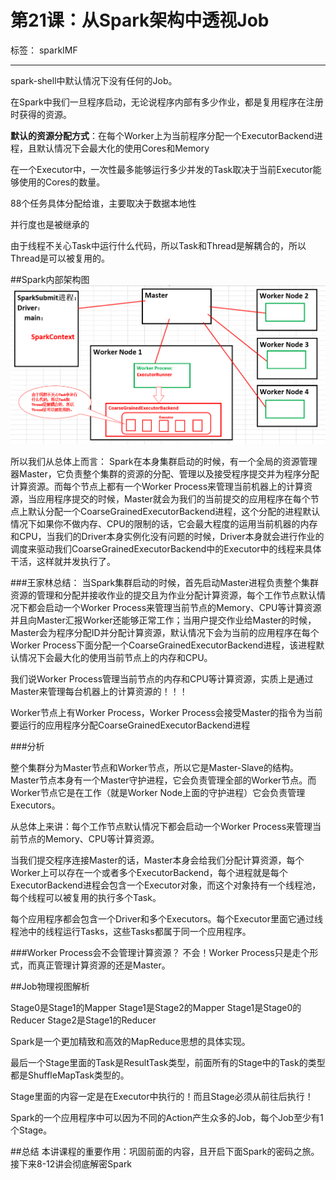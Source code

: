 # 第21课：从Spark架构中透视Job

标签： sparkIMF

---

spark-shell中默认情况下没有任何的Job。


在Spark中我们一旦程序启动，无论说程序内部有多少作业，都是复用程序在注册时获得的资源。

**默认的资源分配方式**：在每个Worker上为当前程序分配一个ExecutorBackend进程，且默认情况下会最大化的使用Cores和Memory

在一个Executor中，一次性最多能够运行多少并发的Task取决于当前Executor能够使用的Cores的数量。

88个任务具体分配给谁，主要取决于数据本地性

并行度也是被继承的

由于线程不关心Task中运行什么代码，所以Task和Thread是解耦合的，所以Thread是可以被复用的。


##Spark内部架构图
![Spark内部架构图](../image/20_1.png)

所以我们从总体上而言：
Spark在本身集群启动的时候，有一个全局的资源管理器Master，它负责整个集群的资源的分配、管理以及接受程序提交并为程序分配计算资源。而每个节点上都有一个Worker Process来管理当前机器上的计算资源，当应用程序提交的时候，Master就会为我们的当前提交的应用程序在每个节点上默认分配一个CoarseGrainedExecutorBackend进程，这个分配的进程默认情况下如果你不做内存、CPU的限制的话，它会最大程度的运用当前机器的内存和CPU，当我们的Driver本身实例化没有问题的时候，Driver本身就会进行作业的调度来驱动我们CoarseGrainedExecutorBackend中的Executor中的线程来具体干活，这样就并发执行了。

###王家林总结：
当Spark集群启动的时候，首先启动Master进程负责整个集群资源的管理和分配并接收作业的提交且为作业分配计算资源，每个工作节点默认情况下都会启动一个Worker Process来管理当前节点的Memory、CPU等计算资源并且向Master汇报Worker还能够正常工作；当用户提交作业给Master的时候，Master会为程序分配ID并分配计算资源，默认情况下会为当前的应用程序在每个Worker Process下面分配一个CoarseGrainedExecutorBackend进程，该进程默认情况下会最大化的使用当前节点上的内存和CPU。

我们说Worker Process管理当前节点的内存和CPU等计算资源，实质上是通过Master来管理每台机器上的计算资源的！！！

Worker节点上有Worker Process，Worker Process会接受Master的指令为当前要运行的应用程序分配CoarseGrainedExecutorBackend进程


###分析

整个集群分为Master节点和Worker节点，所以它是Master-Slave的结构。Master节点本身有一个Master守护进程，它会负责管理全部的Worker节点。而Worker节点它是在工作（就是Worker Node上面的守护进程）它会负责管理Executors。

从总体上来讲：每个工作节点默认情况下都会启动一个Worker Process来管理当前节点的Memory、CPU等计算资源。


当我们提交程序连接Master的话，Master本身会给我们分配计算资源，每个Worker上可以存在一个或者多个ExecutorBackend，每个进程就是每个ExecutorBackend进程会包含一个Executor对象，而这个对象持有一个线程池，每个线程可以被复用的执行多个Task。

每个应用程序都会包含一个Driver和多个Executors。每个Executor里面它通过线程池中的线程运行Tasks，这些Tasks都属于同一个应用程序。

###Worker Process会不会管理计算资源？ 
    不会！Worker Process只是走个形式，而真正管理计算资源的还是Master。


##Job物理视图解析

Stage0是Stage1的Mapper
Stage1是Stage2的Mapper
Stage1是Stage0的Reducer
Stage2是Stage1的Reducer

Spark是一个更加精致和高效的MapReduce思想的具体实现。

最后一个Stage里面的Task是ResultTask类型，前面所有的Stage中的Task的类型都是ShuffleMapTask类型的。

Stage里面的内容一定是在Executor中执行的！而且Stage必须从前往后执行！

Spark的一个应用程序中可以因为不同的Action产生众多的Job，每个Job至少有1个Stage。

##总结
本讲课程的重要作用：巩固前面的内容，且开启下面Spark的密码之旅。
接下来8-12讲会彻底解密Spark
